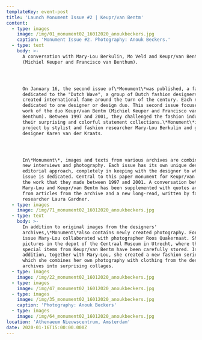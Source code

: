 ```yaml
---
templateKey: event-post
title: 'Launch Monument Issue #2 | Keupr/van Bentm'
content:
  - type: images
    image: /img/01_monument02_16012020_anoukbeckers.jpg
    caption: 'Monument Issue #2. Photography: Anouk Beckers.'
  - type: text
    body: >-
      A conversation with Mary-Lou Berkulin, Mo Veld and Keupr/van Bentm
      (Michiel Keuper and Francisco van Benthum).




      On January 16, the second issue of\*Monument\*was published, a fanzine
      dedicated to the "Dutch Wave", a group of Dutch fashion designers who
      created international fame around the turn of the century. Each number is
      dedicated to one designer or design duo. This second issue focuses on the
      work of the duo Keupr/van Bentm (Michiel Keuper and Francisco van
      Benthum). Between 1997 and 2001, they challenged the fashion industry with
      their surprising and colorful statement collections.\*Monument\*is a
      project by stylist and fashion researcher Mary-Lou Berkulin and graphic
      designer Karen van der Kraats.




      In\*Monument\*, images and texts from various archives are combined with
      new interviews and photography. Each issue has its own unique design and
      editorial approach, completely in keeping with the designer to whom the
      issue is dedicated. Central to this paper monument for Keupr/van Bentm is
      the work that they made between 1997 and 2001. A conversation between
      Mary-Lou and Keupr/van Bentm has been supplemented with quotes and texts
      from articles from the archive and a new long-read, written by fashion
      researcher Laura Gardner.
  - type: images
    image: /img/71_monument02_16012020_anoukbeckers.jpg
  - type: text
    body: >-
      In addition to original images from the designers'
      archives,\*Monument\*also contains newly created photography. For this
      issue Mary-Lou collaborated with photographer Roos Quakernaat. She took
      pictures in the depot of the Centraal Museum in Utrecht, where the most
      special items from Keupr/van Bentm have been carefully stored. In
      addition, together with Mary-Lou, she created a new fashion series in
      which she combines her own photography with clothing from the designers'
      archives into surprising collages.
  - type: images
    image: /img/22_monument02_16012020_anoukbeckers.jpg
  - type: images
    image: /img/47_monument02_16012020_anoukbeckers.jpg
  - type: images
    image: /img/35_monument02_16012020_anoukbeckers.jpg
    caption: 'Photography: Anouk Beckers'
  - type: images
    image: /img/64_monument02_16012020_anoukbeckers.jpg
location: 'Athenaeum Nieuwscentrum, Amsterdam'
date: 2020-01-16T15:00:00.000Z
---
```

